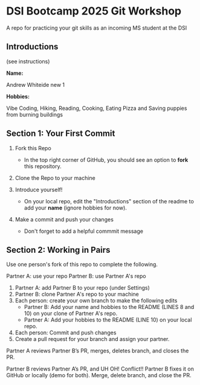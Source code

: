 # DSI Bootcamp 2025 Git Workshop

A repo for practicing your git skills as an incoming MS student at the DSI

## Introductions

(see instructions)

**Name:**

Andrew Whiteide new 1

**Hobbies:**

Vibe Coding, Hiking, Reading, Cooking, Eating Pizza and Saving puppies from burning buildings

## Section 1: Your First Commit

1. Fork this Repo

   - In the top right corner of GitHub, you should see an option to **fork** this repository.

2. Clone the Repo to your machine

3. Introduce yourself!

   - On your local repo, edit the "Introductions" section of the readme to add your **name** (ignore hobbies for now).

4. Make a commit and push your changes
   - Don't forget to add a helpful commmit message

## Section 2: Working in Pairs

Use one person's fork of this repo to complete the following.

Partner A: use your repo
Partner B: use Partner A's repo

1. Partner A: add Partner B to your repo (under Settings)
2. Partner B: clone Partner A's repo to your machine
3. Each person: create your own branch to make the following edits
   - Partner B: Add your name and hobbies to the README (LINES 8 and 10) on your clone of Partner A's repo.
   - Partner A: Add your hobbies to the README (LINE 10) on your local repo.
4. Each person: Commit and push changes
5. Create a pull request for your branch and assign your partner.

Partner A reviews Partner B’s PR, merges, deletes branch, and closes the PR.

Partner B reviews Partner A’s PR, and UH OH! Conflict!! Partner B fixes it on GitHub or locally (demo for both). Merge, delete branch, and close the PR.
